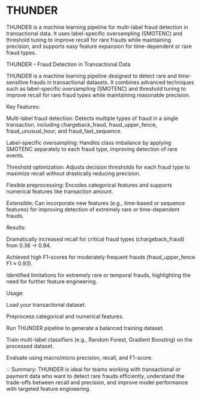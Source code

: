# THUNDER
THUNDER is a machine learning pipeline for multi-label fraud detection in transactional data. It uses label-specific oversampling (SMOTENC) and threshold tuning to improve recall for rare frauds while maintaining precision, and supports easy feature expansion for time-dependent or rare fraud types.

THUNDER – Fraud Detection in Transactional Data

THUNDER is a machine learning pipeline designed to detect rare and time-sensitive frauds in transactional datasets. It combines advanced techniques such as label-specific oversampling (SMOTENC) and threshold tuning to improve recall for rare fraud types while maintaining reasonable precision.

Key Features:

Multi-label fraud detection: Detects multiple types of fraud in a single transaction, including chargeback_fraud, fraud_upper_fence, fraud_unusual_hour, and fraud_fast_sequence.

Label-specific oversampling: Handles class imbalance by applying SMOTENC separately to each fraud type, improving detection of rare events.

Threshold optimization: Adjusts decision thresholds for each fraud type to maximize recall without drastically reducing precision.

Flexible preprocessing: Encodes categorical features and supports numerical features like transaction amount.

Extensible: Can incorporate new features (e.g., time-based or sequence features) for improving detection of extremely rare or time-dependent frauds.

Results:

Dramatically increased recall for critical fraud types (chargeback_fraud) from 0.36 → 0.94.

Achieved high F1-scores for moderately frequent frauds (fraud_upper_fence F1 ≈ 0.93).

Identified limitations for extremely rare or temporal frauds, highlighting the need for further feature engineering.

Usage:

Load your transactional dataset.

Preprocess categorical and numerical features.

Run THUNDER pipeline to generate a balanced training dataset.

Train multi-label classifiers (e.g., Random Forest, Gradient Boosting) on the processed dataset.

Evaluate using macro/micro precision, recall, and F1-score.

💡 Summary:
THUNDER is ideal for teams working with transactional or payment data who want to detect rare frauds efficiently, understand the trade-offs between recall and precision, and improve model performance with targeted feature engineering.
